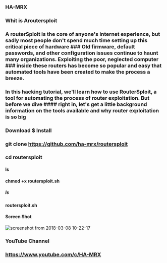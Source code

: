 ### HA-MRX

### Whit is Aroutersploit

### A routerSploit is the core of anyone's internet experience, but sadly most people don't spend much time setting up this critical piece of hardware ### Old firmware, default passwords, and other configuration issues continue to haunt many organizations. Exploiting the poor, neglected computer ### inside these routers has become so popular and easy that automated tools have been created to make the process a breeze.
### In this hacking tutorial, we'll learn how to use RouterSploit, a tool for automating the process of router exploitation. But before we dive #### right in, let's get a little background information on the tools available and why router exploitation is so big

### Download $ Install 

### git clone https://github.com/ha-mrx/routersploit

### cd routersploit

#### ls

#### chmod +x routersploit.sh 

##### ls

#### routersploit.sh 

#### Screen Shot


![screenshot from 2018-03-08 10-22-17](https://user-images.githubusercontent.com/33704360/37159211-52ee57fc-22fe-11e8-9800-83921d7be453.png)


### YouTube Channel

### https://www.youtube.com/c/HA-MRX




